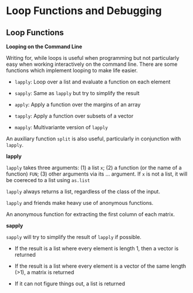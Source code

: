 # Loop Functions and Debugging

## Loop Functions

**Looping on the Command Line**

Writing for, while loops is useful when programming but not particularly easy when working
interactively on the command line. There are some functions which implement looping to make
life easier.

* `lapply`: Loop over a list and evaluate a function on each element

* `sapply`: Same as `lapply` but try to simplify the result

* `apply`: Apply a function over the margins of an array

* `tapply`: Apply a function over subsets of a vector

* `mapply`: Multivariante version of `lapply`

An auxiliary function `split` is also useful, particularly in conjunction with `lapply`.

**lapply**

`lapply` takes three arguments: (1) a list `x`; (2) a function (or the name of a function) `FUN`;
(3) other arguments via its ... argument. If `x` is not a list, it will be coereced to a list using
`as.list`

`lapply` always returns a list, regardless of the class of the input.

`lapply` and friends make heavy use of anonymous functions.

An anonymous function for extracting the first column of each matrix.

**sapply**

`sapply` will try to simplify the result of `lapply` if possible.

* If the result is a list where every element is length 1, then a vector is returned

* If the result is a list where every element is a vector of the same length (>1), a matrix is returned 

* If it can not figure things out, a list is returned


































